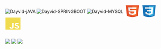 <div style="display: inline_block";>
  <img align="center" alt="Dayvid-jAVA" height="40" width="50" src="https://inforchannel.com.br/wp-content/uploads/2021/03/e2d2f80e-java-logo-1.png">
  <img align="center" alt="Dayvid-SPRINGBOOT" height="40" width="50" src="https://4.bp.blogspot.com/-ou-a_Aa1t7A/W6IhNc3Q0gI/AAAAAAAAD6Y/pwh44arKiuM_NBqB1H7Pz4-7QhUxAgZkACLcBGAs/s1600/spring-boot-logo.png">
  <img align="center" alt="Dayvid-MYSQL" height="40" width="50" src="https://geeklk.com/wp-content/uploads/2014/03/mysql-geeklk.jpg">
  <img align="center" alt="Dayvid-HTML" height="40" width="50" src="https://raw.githubusercontent.com/devicons/devicon/master/icons/html5/html5-original.svg">
  <img align="center" alt="Dayvid-CSS" height="40" width="50" src="https://raw.githubusercontent.com/devicons/devicon/master/icons/css3/css3-original.svg">
  <img align="center" alt="Dayvid-Js" height="40" width="50" src="https://raw.githubusercontent.com/devicons/devicon/master/icons/javascript/javascript-plain.svg">
   
</div>
  
  ##
<div> 
  <a href="https://www.instagram.com/dayvid.douglas.7/" target="_blank"><img src="https://img.shields.io/badge/-Instagram-%23E4405F?style=for-the-badge&logo=instagram&logoColor=white" target="_blank"></a> 
  <a href = "mailto:dayvidacademico@gmail.com"><img src="https://img.shields.io/badge/-Gmail-%23333?style=for-the-badge&logo=gmail&logoColor=white" target="_blank"></a>
  <a href="https://www.linkedin.com/in/dayvid-douglas-desenvolvedor/" target="_blank"><img src="https://img.shields.io/badge/-LinkedIn-%230077B5?style=for-the-badge&logo=linkedin&logoColor=white" target="_blank"></a> 
  
</div>
